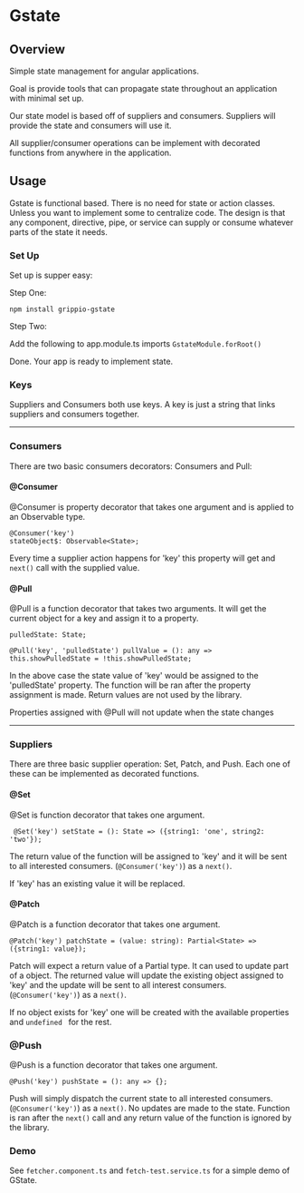 # Gstate

## Overview

Simple state management for angular applications. 

Goal is provide tools that can propagate state throughout an application with minimal set up. 

Our state model is based off of suppliers and consumers. Suppliers will provide the state and 
consumers will use it.

All supplier/consumer operations can be implement with decorated functions from anywhere in the 
application.

## Usage

Gstate is functional based. There is no need for state or action classes. Unless you want to 
implement some to centralize code. The design is that any component, directive, pipe, or service
can supply or consume whatever parts of the state it needs.

### Set Up

Set up is supper easy:

Step One:

``npm install grippio-gstate``

Step Two:

Add the following to app.module.ts imports ```GstateModule.forRoot()```

Done. Your app is ready to implement state.

### Keys

Suppliers and Consumers both use keys. A key is just a string that links suppliers and consumers
together. 

---

### Consumers

There are two basic consumers decorators: Consumers and Pull:

#### @Consumer

@Consumer is property decorator that takes one argument and is applied to an Observable type.

```
@Consumer('key')
stateObject$: Observable<State>;
```

Every time a supplier action happens for 'key' this property will get and ```next()``` call with 
the supplied value.

#### @Pull

@Pull is a function decorator that takes two arguments. It will get the current object for a key and 
assign it to a property. 

```
pulledState: State;

@Pull('key', 'pulledState') pullValue = (): any => this.showPulledState = !this.showPulledState;
```

In the above case the state value of 'key' would be assigned to the 'pulledState' property. The
function will be ran after the property assignment is made. Return values are not used by the library.

Properties assigned with @Pull will not update when the state changes

---

### Suppliers

There are three basic supplier operation: Set, Patch, and Push. Each one of these can be implemented 
as decorated functions.

#### @Set

@Set is function decorator that takes one argument. 

```
 @Set('key') setState = (): State => ({string1: 'one', string2: 'two'});
```

The return value of the function will be assigned to 'key' and it will be sent to all interested
consumers. (```@Consumer('key')```) as a ```next()```.

If 'key' has an existing value it will be replaced.

#### @Patch

@Patch is a function decorator that takes one argument.

```
@Patch('key') patchState = (value: string): Partial<State> => ({string1: value});
```

Patch will expect a return value of a Partial type. It can used to update part of a object. The
returned value will update the existing object assigned to 'key' and the update will be sent to
all interest consumers. (```@Consumer('key')```) as a ```next()```.

If no object exists for 'key' one will be created with the available properties and ```undefined ```
for the rest.

### @Push

@Push is a function decorator that takes one argument.

```
@Push('key') pushState = (): any => {};
```

Push will simply dispatch the current state to all interested consumers. (```@Consumer('key')```) as a ```next()```.
No updates are made to the state. Function is ran after the ```next()``` call and any return value of the function is 
ignored by the library.

### Demo

See ```fetcher.component.ts``` and ```fetch-test.service.ts``` for a simple demo of GState.
